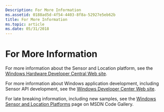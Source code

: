 ```yaml
---
Description: For More Information
ms.assetid: 0188ad5d-4f54-4403-8f8a-52927e5eb62b
title: For More Information
ms.topic: article
ms.date: 05/31/2018
---
```


# For More Information

For more information about the Sensor and Location platform, see the [Windows Hardware Developer Central Web site](https://www.microsoft.com/whdc/device/sensors/default.mspx).

For more information about Windows application development, including Sensor API development, see the [Windows Developer Center Web site](https://msdn.microsoft.com/windows/default.aspx?wt.svl=client).

For late breaking information, including new samples, see the [Windows Sensor and Location Platforms](https://code.msdn.microsoft.com/SensorsAndLocation) page on MSDN Code Gallery.

 

 



